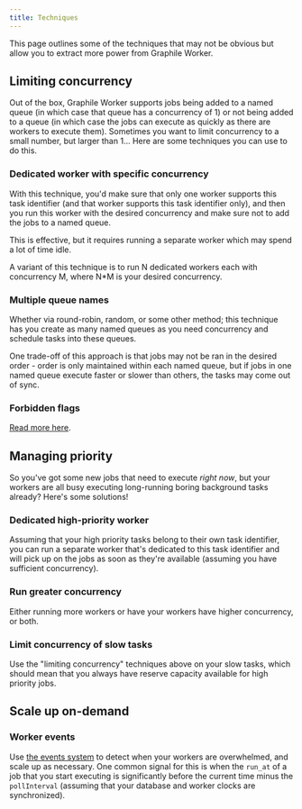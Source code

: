 ```yaml
---
title: Techniques
---
```


This page outlines some of the techniques that may not be obvious but allow you
to extract more power from Graphile Worker.

## Limiting concurrency

Out of the box, Graphile Worker supports jobs being added to a named queue (in
which case that queue has a concurrency of 1) or not being added to a queue (in
which case the jobs can execute as quickly as there are workers to execute
them). Sometimes you want to limit concurrency to a small number, but larger
than 1... Here are some techniques you can use to do this.

### Dedicated worker with specific concurrency

With this technique, you'd make sure that only one worker supports this task
identifier (and that worker supports this task identifier only), and then you
run this worker with the desired concurrency and make sure not to add the jobs
to a named queue.

This is effective, but it requires running a separate worker which may spend a
lot of time idle.

A variant of this technique is to run N dedicated workers each with concurrency
M, where N\*M is your desired concurrency.

### Multiple queue names

Whether via round-robin, random, or some other method; this technique has you
create as many named queues as you need concurrency and schedule tasks into
these queues.

One trade-off of this approach is that jobs may not be ran in the desired
order - order is only maintained within each named queue, but if jobs in one
named queue execute faster or slower than others, the tasks may come out of
sync.

### Forbidden flags

[Read more here](/docs/forbidden-flags).

## Managing priority

So you've got some new jobs that need to execute _right now_, but your workers
are all busy executing long-running boring background tasks already? Here's some
solutions!

### Dedicated high-priority worker

Assuming that your high priority tasks belong to their own task identifier, you
can run a separate worker that's dedicated to this task identifier and will pick
up on the jobs as soon as they're available (assuming you have sufficient
concurrency).

### Run greater concurrency

Either running more workers or have your workers have higher concurrency, or
both.

### Limit concurrency of slow tasks

Use the "limiting concurrency" techniques above on your slow tasks, which should
mean that you always have reserve capacity available for high priority jobs.

## Scale up on-demand

### Worker events

Use [the events system](/docs/worker-events) to detect when your workers are
overwhelmed, and scale up as necessary. One common signal for this is when the
`run_at` of a job that you start executing is significantly before the current
time minus the `pollInterval` (assuming that your database and worker clocks are
synchronized).
